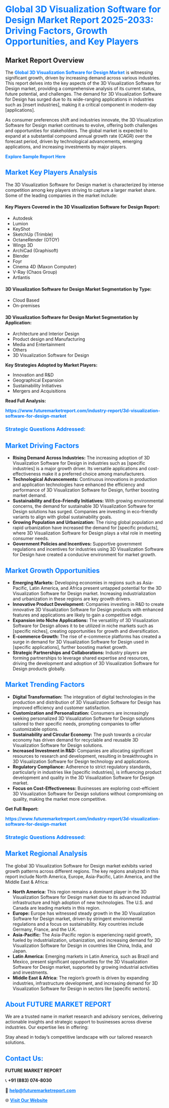 <h1 style="color: #007BFF;">Global 3D Visualization Software for Design Market Report 2025-2033: Driving Factors, Growth Opportunities, and Key Players</h1>

<section id="overview">
<h2>Market Report Overview</h2>
<p>The <a href="https://www.futuremarketreport.com/industry-report/3d-visualization-software-for-design-market" style="color: #007BFF; text-decoration: none;"><strong>Global 3D Visualization Software for Design Market</strong></a> is witnessing significant growth, driven by increasing demand across various industries. This report delves into the key aspects of the 3D Visualization Software for Design market, providing a comprehensive analysis of its current status, future potential, and challenges. The demand for 3D Visualization Software for Design has surged due to its wide-ranging applications in industries such as [insert industries], making it a critical component in modern-day [applications].</p>
<p>As consumer preferences shift and industries innovate, the 3D Visualization Software for Design market continues to evolve, offering both challenges and opportunities for stakeholders. The global market is expected to expand at a substantial compound annual growth rate (CAGR) over the forecast period, driven by technological advancements, emerging applications, and increasing investments by major players.</p>
</section>

<section id="overview">
<p><a href="https://www.futuremarketreport.com/request-sample/reportId=112556" style="color: #007BFF; text-decoration: none;"><strong>Explore Sample Report Here</strong></a></p>
</section>

<section id="key-players">
<h2 style="color: #007BFF;">Market Key Players Analysis</h2>
<p>The 3D Visualization Software for Design market is characterized by intense competition among key players striving to capture a larger market share. Some of the leading companies in the market include:</p>
<h4>Key Players Covered in the 3D Visualization Software for Design Report:</h4>
<ul><li>Autodesk</li><li>Lumion</li><li>KeyShot</li><li>SketchUp (Trimble)</li><li>OctaneRender (OTOY)</li><li>Wings 3D</li><li>ArchiCad (Graphisoft)</li><li>Blender</li><li>Foyr</li><li>Cinema 4D (Maxon Computer)</li><li>V-Ray (Chaos Group)</li><li>Artlantis</li></ul>
<h4>3D Visualization Software for Design Market Segmentation by Type:</h4>
<ul><li>Cloud Based</li><li>On-premises</li></ul>

<h4>3D Visualization Software for Design Market Segmentation by Application:</h4>
<ul><li>Architecture and Interior Design</li><li>Product design and Manufacturing</li><li>Media and Entertainment</li><li>Others</li><li>3D Visualization Software for Design</li></ul>
<p><strong>Key Strategies Adopted by Market Players:</strong></p>
<ul>
<li>Innovation and R&D</li>
<li>Geographical Expansion</li>
<li>Sustainability Initiatives</li>
<li>Mergers and Acquisitions</li>
</ul>
</section>

<section>
<p><strong>Read Full Analysis: </strong></p><a href="https://www.futuremarketreport.com/industry-report/3d-visualization-software-for-design-market" style="color: #007BFF; text-decoration: none;"><strong>https://www.futuremarketreport.com/industry-report/3d-visualization-software-for-design-market</strong></a>
<h3 style="color: #007BFF;">Strategic Questions Addressed:</h3>
</section>

<section id="driving-factors">
<h2 style="color: #007BFF;">Market Driving Factors</h2>
<ul>
<li><strong>Rising Demand Across Industries:</strong> The increasing adoption of 3D Visualization Software for Design in industries such as [specific industries] is a major growth driver. Its versatile applications and cost-effectiveness make it a preferred choice among manufacturers.</li>
<li><strong>Technological Advancements:</strong> Continuous innovations in production and application technologies have enhanced the efficiency and performance of 3D Visualization Software for Design, further boosting market demand.</li>
<li><strong>Sustainability and Eco-Friendly Initiatives:</strong> With growing environmental concerns, the demand for sustainable 3D Visualization Software for Design solutions has surged. Companies are investing in eco-friendly variants to align with global sustainability goals.</li>
<li><strong>Growing Population and Urbanization:</strong> The rising global population and rapid urbanization have increased the demand for [specific products], where 3D Visualization Software for Design plays a vital role in meeting consumer needs.</li>
<li><strong>Government Policies and Incentives:</strong> Supportive government regulations and incentives for industries using 3D Visualization Software for Design have created a conducive environment for market growth.</li>
</ul>
</section>

<section id="growth-opportunities">
<h2 style="color: #007BFF;">Market Growth Opportunities</h2>
<ul>
<li><strong>Emerging Markets:</strong> Developing economies in regions such as Asia-Pacific, Latin America, and Africa present untapped potential for the 3D Visualization Software for Design market. Increasing industrialization and urbanization in these regions are key growth drivers.</li>
<li><strong>Innovative Product Development:</strong> Companies investing in R&D to create innovative 3D Visualization Software for Design products with enhanced features and applications are likely to gain a competitive edge.</li>
<li><strong>Expansion into Niche Applications:</strong> The versatility of 3D Visualization Software for Design allows it to be utilized in niche markets such as [specific niches], creating opportunities for growth and diversification.</li>
<li><strong>E-commerce Growth:</strong> The rise of e-commerce platforms has created a surge in demand for 3D Visualization Software for Design used in [specific applications], further boosting market growth.</li>
<li><strong>Strategic Partnerships and Collaborations:</strong> Industry players are forming partnerships to leverage shared expertise and resources, driving the development and adoption of 3D Visualization Software for Design products globally.</li>
</ul>
</section>

<section id="trending-factors">
<h2 style="color: #007BFF;">Market Trending Factors</h2>
<ul>
<li><strong>Digital Transformation:</strong> The integration of digital technologies in the production and distribution of 3D Visualization Software for Design has improved efficiency and customer satisfaction.</li>
<li><strong>Customization and Personalization:</strong> Consumers are increasingly seeking personalized 3D Visualization Software for Design solutions tailored to their specific needs, prompting companies to offer customizable options.</li>
<li><strong>Sustainability and Circular Economy:</strong> The push towards a circular economy has driven demand for recyclable and reusable 3D Visualization Software for Design solutions.</li>
<li><strong>Increased Investment in R&D:</strong> Companies are allocating significant resources to research and development, resulting in breakthroughs in 3D Visualization Software for Design technology and applications.</li>
<li><strong>Regulatory Compliance:</strong> Adherence to strict regulatory standards, particularly in industries like [specific industries], is influencing product development and quality in the 3D Visualization Software for Design market.</li>
<li><strong>Focus on Cost-Effectiveness:</strong> Businesses are exploring cost-efficient 3D Visualization Software for Design solutions without compromising on quality, making the market more competitive.</li>
</ul>
</section>

<section>
<p><strong>Get Full Report: </strong></p><a href="https://www.futuremarketreport.com/industry-report/3d-visualization-software-for-design-market" style="color: #007BFF; text-decoration: none;"><strong>https://www.futuremarketreport.com/industry-report/3d-visualization-software-for-design-market</strong></a>
<h3 style="color: #007BFF;">Strategic Questions Addressed:</h3>
</section>


<section id="regional-analysis">
<h2 style="color: #007BFF;">Market Regional Analysis</h2>
<p>The global 3D Visualization Software for Design market exhibits varied growth patterns across different regions. The key regions analyzed in this report include North America, Europe, Asia-Pacific, Latin America, and the Middle East & Africa:</p>
<ul>
<li><strong>North America:</strong> This region remains a dominant player in the 3D Visualization Software for Design market due to its advanced industrial infrastructure and high adoption of new technologies. The U.S. and Canada are leading markets in this region.</li>
<li><strong>Europe:</strong> Europe has witnessed steady growth in the 3D Visualization Software for Design market, driven by stringent environmental regulations and a focus on sustainability. Key countries include Germany, France, and the U.K.</li>
<li><strong>Asia-Pacific:</strong> The Asia-Pacific region is experiencing rapid growth, fueled by industrialization, urbanization, and increasing demand for 3D Visualization Software for Design in countries like China, India, and Japan.</li>
<li><strong>Latin America:</strong> Emerging markets in Latin America, such as Brazil and Mexico, present significant opportunities for the 3D Visualization Software for Design market, supported by growing industrial activities and investments.</li>
<li><strong>Middle East & Africa:</strong> The region’s growth is driven by expanding industries, infrastructure development, and increasing demand for 3D Visualization Software for Design in sectors like [specific sectors].</li>
</ul>
</section>

<footer>
<h2 style="color: #007BFF;">About FUTURE MARKET REPORT</h2>
<p>We are a trusted name in market research and advisory services, delivering actionable insights and strategic support to businesses across diverse industries. Our expertise lies in offering:</p>

<p>Stay ahead in today’s competitive landscape with our tailored research solutions.</p>

<h2 style="color: #007BFF;">Contact Us:</h2>
<p><strong>FUTURE MARKET REPORT</strong></p>
<p>📞 <strong>+91 (883) 074-8030</strong></p>
<p>📧 <strong><a href="mailto:help@futuremarketreport.com" style="color: #007BFF;">help@futuremarketreport.com</a></strong></p>
<p>🌐 <strong><a href="https://www.futuremarketreport.com/" style="color: #007BFF;">Visit Our Website</a></strong></p>
</footer>